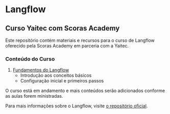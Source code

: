 # Langflow

## Curso Yaitec com Scoras Academy

Este repositório contém materiais e recursos para o curso de Langflow oferecido pela Scoras Academy em parceria com a Yaitec.

### Conteúdo do Curso

1. [Fundamentos do Langflow](./Aula%2001%20-%20Fundamentos)
   - Introdução aos conceitos básicos
   - Configuração inicial e primeiros passos

O curso está em andamento e mais conteúdos serão adicionados conforme as aulas forem ministradas.

Para mais informações sobre o Langflow, visite [o repositório oficial](https://github.com/logspace-ai/langflow).
